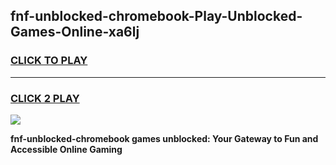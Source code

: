 
## fnf-unblocked-chromebook-Play-Unblocked-Games-Online-xa6lj
<h3>
<a href="https://premium76.site?title=fnf-unblocked-chromebook&ref=25A">CLICK TO PLAY</a></h3>
<hr>

<h3>
<a href="https://premium76.site?title=fnf-unblocked-chromebook&ref=25A">CLICK 2 PLAY</a>
  
</h3>

<a href="https://premium76.site?title=fnf-unblocked-chromebook&ref=25A"><img src="https://clearcache.store/games.png"></a>


**fnf-unblocked-chromebook games unblocked: Your Gateway to Fun and Accessible Online Gaming**
